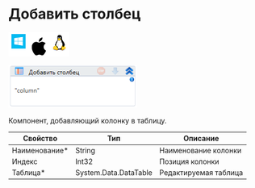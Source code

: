 # Добавить столбец

![](<../../../../.gitbook/assets/image (100) (1) (1) (1) (1) (1) (146).png>)

![](<../../../../.gitbook/assets/image (259).png>)

Компонент, добавляющий колонку в таблицу.

| Свойство       | Тип                   | Описание              |
| -------------- | --------------------- | --------------------- |
| Наименование\* | String                | Наименование колонки  |
| Индекс         | Int32                 | Позиция колонки       |
| Таблица\*      | System.Data.DataTable | Редактируемая таблица |
